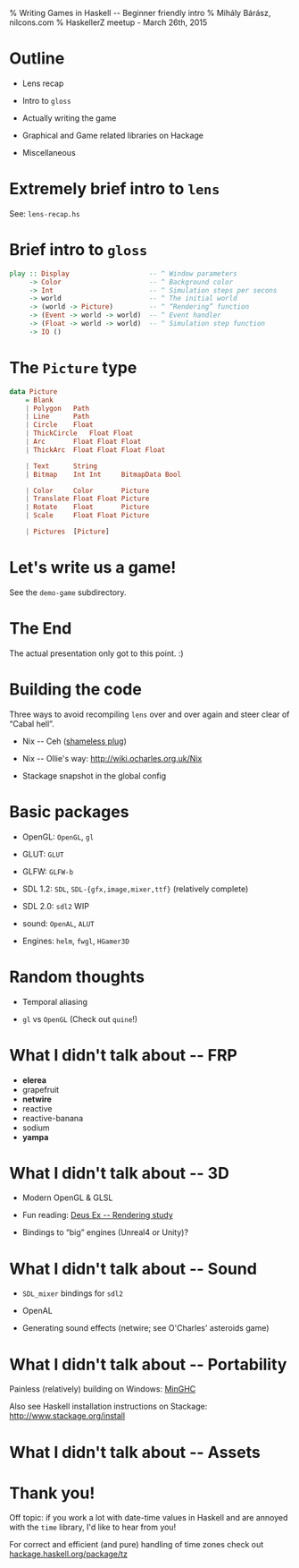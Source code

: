 % Writing Games in Haskell -- Beginner friendly intro
% Mihály Bárász, nilcons.com
% HaskellerZ meetup - March 26th, 2015

Outline
=======

- Lens recap

- Intro to `gloss`

- Actually writing the game

- Graphical and Game related libraries on Hackage

- Miscellaneous


Extremely brief intro to `lens`
=====

See: `lens-recap.hs`

Brief intro to `gloss`
=====

~~~ haskell
play :: Display                    -- ^ Window parameters
     -> Color                      -- ^ Background color
     -> Int                        -- ^ Simulation steps per secons
     -> world                      -- ^ The initial world
     -> (world -> Picture)         -- ^ “Rendering” function
     -> (Event -> world -> world)  -- ^ Event handler
     -> (Float -> world -> world)  -- ^ Simulation step function
     -> IO ()
~~~

The `Picture` type
=====

~~~ haskell
data Picture
    = Blank
    | Polygon   Path
    | Line      Path
    | Circle    Float
    | ThickCircle   Float Float
    | Arc       Float Float Float
    | ThickArc  Float Float Float Float

    | Text      String
    | Bitmap    Int Int     BitmapData Bool

    | Color     Color       Picture
    | Translate Float Float Picture
    | Rotate    Float       Picture
    | Scale     Float Float Picture

    | Pictures  [Picture]
~~~

Let's write us a game!
=====

See the `demo-game` subdirectory.

The End
=====

The actual presentation only got to this point. :)

Building the code
=====

Three ways to avoid recompiling `lens` over and over again and steer clear of “Cabal hell”.

- Nix -- Ceh ([shameless plug](https://github.com/nilcons/ceh))

- Nix -- Ollie's way: http://wiki.ocharles.org.uk/Nix

- Stackage snapshot in the global config

Basic packages
=====

- OpenGL: `OpenGL`, `gl`

- GLUT: `GLUT`

- GLFW: `GLFW-b`

- SDL 1.2: `SDL`, `SDL-{gfx,image,mixer,ttf}` (relatively complete)

- SDL 2.0: `sdl2` WIP

- sound: `OpenAL`, `ALUT`

- Engines: `helm`, `fwgl`, `HGamer3D`

Random thoughts
=====

- Temporal aliasing

- `gl` vs `OpenGL`  (Check out `quine`!)

What I didn't talk about -- FRP
=====

- **elerea**
- grapefruit
- **netwire**
- reactive
- reactive-banana
- sodium
- **yampa**


What I didn't talk about -- 3D
=====

- Modern OpenGL & GLSL

- Fun reading: [Deus Ex -- Rendering study](https://www.adriancourreges.com/blog/2015/03/10/deus-ex-human-revolution-graphics-study/)

- Bindings to “big” engines (Unreal4 or Unity)?

What I didn't talk about -- Sound
=====

- `SDL_mixer` bindings for `sdl2`

- OpenAL

- Generating sound effects (netwire; see O'Charles' asteroids game)

What I didn't talk about -- Portability
=====

Painless (relatively) building on Windows: [MinGHC](https://github.com/fpco/minghc)

Also see Haskell installation instructions on Stackage: http://www.stackage.org/install

What I didn't talk about -- Assets
=====





Thank you!
==========

Off topic: if you work a lot with date-time values in Haskell and are
annoyed with the `time` library, I'd like to hear from you!

For correct and efficient (and pure) handling of time zones check out
[hackage.haskell.org/package/tz](http://hackage.haskell.org/package/tz)
